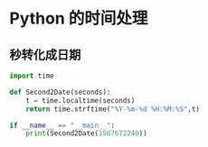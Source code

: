 <!-- toc -->
# Python 的时间处理

## 秒转化成日期

```python
import time

def Second2Date(seconds):
    t = time.localtime(seconds)
    return time.strftime("%Y-%m-%d %H:%M:%S",t)

if __name__ == "__main__":
    print(Second2Date(1567672240))
```
